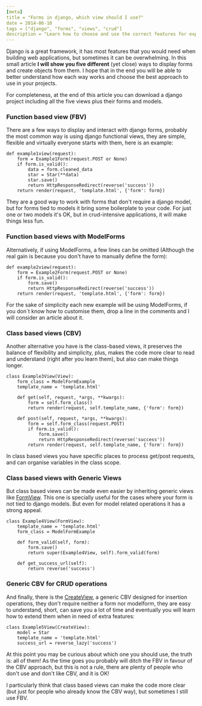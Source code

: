 ```yaml
---
[meta]
title = "Forms in django, which view should I use?"
date = 2014-06-10
tags = ["django", "forms", "views", "crud"]
description = "Learn how to choose and use the correct features for exposing forms and views in django."
---
```

Django is a great framework, it has most features that you would need when building web applications, but sometimes it can be overwhelming. In this small article **I will show you five different** (yet close) ways to display forms and create objects from them. I hope that in the end you will be able to better understand how each way works and choose the best approach to use in your projects.

For completeness, at the end of this article you can download a django project including all the five views plus their forms and models.

### Function based view (FBV)

There are a few ways to display and interact with django forms, probably the most common way is using django functional views, they are simple, flexible and virtually everyone starts with them, here is an example:

    def example1view(request):
        form = Example1Form(request.POST or None)
        if form.is_valid():
            data = form.cleaned_data
            star = Star(**data)
            star.save()
            return HttpResponseRedirect(reverse('success'))
        return render(request, 'template.html', {'form': form})

They are a good way to work with forms that don't require a django model, but for forms tied to models it bring some boilerplate to your code. For just one or two models it's OK, but in crud-intensive applications, it will make things less fun.

### Function based views with ModelForms

Alternatively, if using ModelForms, a few lines can be omitted (Although the real gain is because you don't have to manually define the form):

    def example2view(request):
        form = Example2Form(request.POST or None)
        if form.is_valid():
            form.save()
            return HttpResponseRedirect(reverse('success'))
        return render(request, 'template.html', {'form': form})
        
For the sake of simplicity each new example will be using ModelForms, if you don´t know how to customise them, drop a line in the comments and I will consider an article about it.


### Class based views (CBV)

Another alternative you have is the class-based views, it preserves the balance of flexibility and simplicity, plus, makes the code more clear to read and understand (right after you learn them), but also can make things longer.

    class Example3View(View):
        form_class = ModelFormExample
        template_name = 'template.html'
    
        def get(self, request, *args, **kwargs):
            form = self.form_class()
            return render(request, self.template_name, {'form': form})
    
        def post(self, request, *args, **kwargs):
            form = self.form_class(request.POST)
            if form.is_valid():
                form.save()
                return HttpResponseRedirect(reverse('success'))
            return render(request, self.template_name, {'form': form})

In class based views you have specific places to process get/post requests, and can organise variables in the class scope.  

### Class based views with Generic Views

But class based views can be made even easier by inheriting generic views like [FormView](http://ccbv.co.uk/projects/Django/1.6/django.views.generic.edit/FormView/). This one is specially useful for the cases where your form is not tied to django models. But even for model related operations it has a strong appeal.

    class Example4View(FormView):
        template_name = 'template.html'
        form_class = ModelFormExample
    
        def form_valid(self, form):
            form.save()
            return super(Example4View, self).form_valid(form)
    
        def get_success_url(self):
            return reverse('success')

### Generic CBV for CRUD operations

And finally, there is the [CreateView](http://ccbv.co.uk/projects/Django/1.6/django.views.generic.edit/CreateView/), a generic CBV designed for insertion operations, they don't require neither a form nor modelform, they are easy to understand, short, can save you a lot of time and eventually you will learn how to extend them when in need of extra features:

    class Example5View(CreateView):
        model = Star
        template_name = 'template.html'
        success_url = reverse_lazy('success')
            
At this point you may be curious about which one you should use, the truth is: all of them! As the time goes you probably will ditch the FBV in favour of the CBV approach, but this is not a rule, there are plenty of people who don't use and don't like CBV, and it is OK! 

I particularly think that class based views can make the code more clear (but just for people who already know the CBV way), but sometimes I still use FBV.

